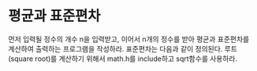 # 평균과 표준편차

먼저 입력될 정수의 개수 n을 입력받고, 이어서 n개의 정수를 받아 평균과 표준편차를 계산하여 출력하는 프로그램을 작성하라. 표준편차는 다음과 같이 정의된다. 루트(square root)를 계산하기 위해서 math.h를 include하고 sqrt함수를 사용하라.
